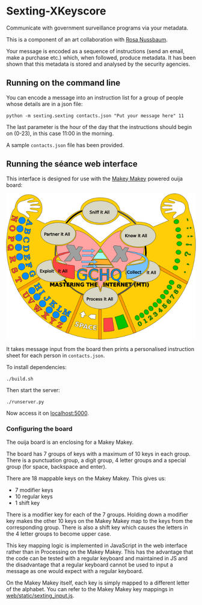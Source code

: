 # Sexting-XKeyscore

Communicate with government surveillance programs via your metadata.

This is a component of an art collaboration with [Rosa Nussbaum](https://rosanussbaum.com/work/sexting-xkeyscore/). 

Your message is encoded as a sequence of instructions (send an email, make a purchase etc.) which, when followed, produce metadata. It has been shown that this metadata is stored and analysed by the security agencies.

## Running on the command line

You can encode a message into an instruction list for a group of people whose details are in a json file:

    python -m sexting.sexting contacts.json "Put your message here" 11

The last parameter is the hour of the day that the instructions should begin on (0-23), in this case 11:00 in the morning.

A sample `contacts.json` file has been provided.

## Running the séance web interface

This interface is designed for use with the [Makey Makey](http://makeymakey.com) powered ouija board:

![Sexting XKeysocre ouija board](docs/ouija-board.png)

It takes message input from the board then prints a personalised instruction sheet for each person in `contacts.json`.

To install dependencies:

    ./build.sh

Then start the server:

    ./runserver.py

Now access it on [localhost:5000](http://localhost:5000).

### Configuring the board

The ouija board is an enclosing for a Makey Makey.

The board has 7 groups of keys with a maximum of 10 keys in each group.
There is a punctuation group, a digit group, 4 letter groups and a special group (for space, backspace and enter).

There are 18 mappable keys on the Makey Makey. This gives us:
- 7 modifier keys
- 10 regular keys
- 1 shift key

There is a modifier key for each of the 7 groups. Holding down a modifier key makes the other 10 keys on the Makey Makey map to the keys from the corresponding group.
There is also a shift key which causes the letters in the 4 letter groups to become upper case.

This key mapping logic is implemented in JavaScript in the web interface rather than in Processing on the Makey Makey.
This has the advantage that the code can be tested with a regular keyboard and maintained in JS and the disadvantage that a regular keyboard cannot be used to input a message as one would expect with a regular keyboard.

On the Makey Makey itself, each key is simply mapped to a different letter of the alphabet.
You can refer to the Makey Makey key mappings in [web/static/sexting_input.js](web/static/sexting_input.js). 
